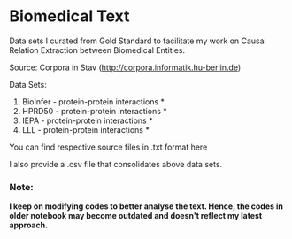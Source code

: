 # Biomedical Text
Data sets I curated from Gold Standard to facilitate my work on Causal Relation Extraction between Biomedical Entities.

Source: Corpora in Stav (http://corpora.informatik.hu-berlin.de)

Data Sets:
1. BioInfer - protein-protein interactions *
2. HPRD50 - protein-protein interactions *
3. IEPA - protein-protein interactions *
4. LLL - protein-protein interactions *

You can find respective source files in .txt format here

I also provide a .csv file that consolidates above data sets.

### Note:
</n><b>I keep on modifying codes to better analyse the text. Hence, the codes in older notebook may become outdated and doesn't reflect my latest approach.</b>
